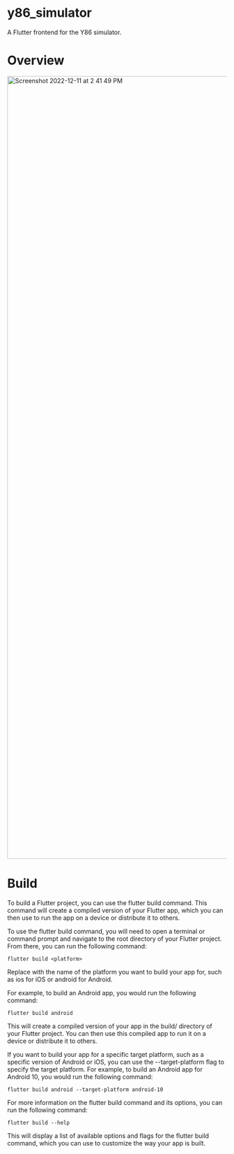 # y86_simulator

A Flutter frontend for the Y86 simulator.

# Overview

<img width="1792" alt="Screenshot 2022-12-11 at 2 41 49 PM" src="https://user-images.githubusercontent.com/98612013/206890123-ac585373-5c5e-41d6-b2da-284a0c333b0c.png">

# Build

To build a Flutter project, you can use the flutter build command. This command will create a compiled version of your Flutter app, which you can then use to run the app on a device or distribute it to others.

To use the flutter build command, you will need to open a terminal or command prompt and navigate to the root directory of your Flutter project. From there, you can run the following command:

```
flutter build <platform>
```

Replace <platform> with the name of the platform you want to build your app for, such as ios for iOS or android for Android.

For example, to build an Android app, you would run the following command:

```
flutter build android
```
  
This will create a compiled version of your app in the build/ directory of your Flutter project. You can then use this compiled app to run it on a device or distribute it to others.

If you want to build your app for a specific target platform, such as a specific version of Android or iOS, you can use the --target-platform flag to specify the target platform. For example, to build an Android app for Android 10, you would run the following command:

```
flutter build android --target-platform android-10
```
  
For more information on the flutter build command and its options, you can run the following command:

```
flutter build --help
```
  
This will display a list of available options and flags for the flutter build command, which you can use to customize the way your app is built.
